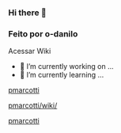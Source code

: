 ### Hi there 👋
### Feito por o-danilo

Acessar Wiki
- 🔭 I’m currently working on ...
- 🌱 I’m currently learning ...


[pmarcotti](/wiki/01-team)

[pmarcotti/wiki/](./README.md)

[pmarcotti](./teste.md)

<!--
**pmarcotti/pmarcotti** is a ✨ _special_ ✨ repository because its `README.md` (this file) appears on your GitHub profile.

Here are some ideas to get you started:

- 🔭 I’m currently working on ...
- 🌱 I’m currently learning ...
- 👯 I’m looking to collaborate on ...
- 🤔 I’m looking for help with ...
- 💬 Ask me about ...
- 📫 How to reach me: ...
- 😄 Pronouns: ...
- ⚡ Fun fact: ...
-->
